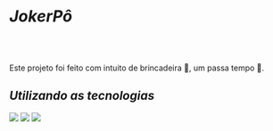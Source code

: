<h1><i>JokerPô</i></h1>
<br>
<br>
<p>Este projeto foi feito com intuito de brincadeira &#x1F916;, um passa tempo &#x1F383;.</p>
<h2><i>Utilizando as tecnologias</i></h2>
<img src="https://img.shields.io/badge/HTML5-E34F26?style=for-the-badge&logo=html5&logoColor=white")>
<img src="https://img.shields.io/badge/CSS3-1572B6?style=for-the-badge&logo=css3&logoColor=white")>
<img src="https://img.shields.io/badge/JavaScript-F7DF1E?style=for-the-badge&logo=javascript&logoColor=black")>

